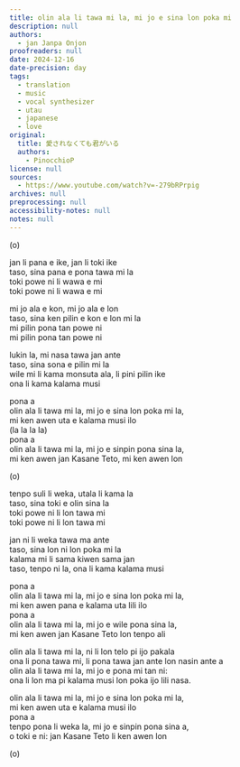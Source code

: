 ```yaml
---
title: olin ala li tawa mi la, mi jo e sina lon poka mi
description: null
authors:
  - jan Janpa Onjon
proofreaders: null
date: 2024-12-16
date-precision: day
tags:
  - translation
  - music
  - vocal synthesizer
  - utau
  - japanese
  - love
original:
  title: 愛されなくても君がいる
  authors:
    - PinocchioP
license: null
sources:
  - https://www.youtube.com/watch?v=-279bRPrpig
archives: null
preprocessing: null
accessibility-notes: null
notes: null
---
```


(o)

jan li pana e ike, jan li toki ike  \
taso, sina pana e pona tawa mi la  \
toki powe ni li wawa e mi  \
toki powe ni li wawa e mi

mi jo ala e kon, mi jo ala e lon  \
taso, sina ken pilin e kon e lon mi la  \
mi pilin pona tan powe ni  \
mi pilin pona tan powe ni

lukin la, mi nasa tawa jan ante  \
taso, sina sona e pilin mi la  \
wile mi li kama monsuta ala, li pini pilin ike  \
ona li kama kalama musi

pona a  \
olin ala li tawa mi la, mi jo e sina lon poka mi la,  \
mi ken awen uta e kalama musi ilo  \
(la la la la)  \
pona a  \
olin ala li tawa mi la, mi jo e sinpin pona sina la,  \
mi ken awen jan Kasane Teto, mi ken awen lon

(o)

tenpo suli li weka, utala li kama la  \
taso, sina toki e olin sina la  \
toki powe ni li lon tawa mi  \
toki powe ni li lon tawa mi

jan ni li weka tawa ma ante  \
taso, sina lon ni lon poka mi la  \
kalama mi li sama kiwen sama jan  \
taso, tenpo ni la,
ona li kama kalama musi

pona a  \
olin ala li tawa mi la, mi jo e sina lon poka mi la,  \
mi ken awen pana e kalama uta lili ilo  \
pona a  \
olin ala li tawa mi la, mi jo e wile pona sina la,  \
mi ken awen jan Kasane Teto lon tenpo ali

olin ala li tawa mi la, ni li lon telo pi ijo pakala  \
ona li pona tawa mi, li pona tawa jan ante lon nasin ante a  \
olin ala li tawa mi la, mi jo e pona mi tan ni:  \
ona li lon ma pi kalama musi lon poka ijo lili nasa.

olin ala li tawa mi la, mi jo e sina lon poka mi la,  \
mi ken awen uta e kalama musi ilo  \
pona a  \
tenpo pona li weka la, mi jo e sinpin pona sina a,  \
o toki e ni: jan Kasane Teto li ken awen lon

(o)
